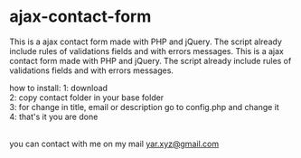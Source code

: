 ajax-contact-form
=================
This is a ajax contact form made with PHP and jQuery. The script already include rules of validations fields and with errors messages. This is a ajax contact form made with PHP and jQuery. The script already include rules of validations fields and with errors messages.

how to install:
1: download <br />
2: copy contact folder in your base folder <br />
3: for change in title, email or description go to config.php and change it <br /> 
4: that's it you are done <br /><br />

you can contact with me on my mail yar.xyz@gmail.com
